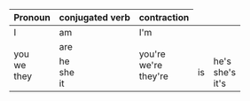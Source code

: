 <table>
    <thead>
        <tr>
            <th>Pronoun</th>
            <th>conjugated verb</th>
            <th>contraction</th>
        </tr>
    </thead>
    <tbody>
        <tr>
            <td>I</td>
            <td>am</td>
            <td>I'm</td>
        </tr>
        <tr>
            <td rowspan=3>you<BR>we<BR>they</td>
            <td>are</td>
            <td rowspan=3>you're<BR>we're<BR>they're</td>
        </tr>
        <tr>
            <td rowspan=3>he<BR>she<BR>it</td>
            <td>is</td>
            <td rowspan=3>he's<BR>she's<BR>it's</td>
        </tr>
    </tbody>
</table>
